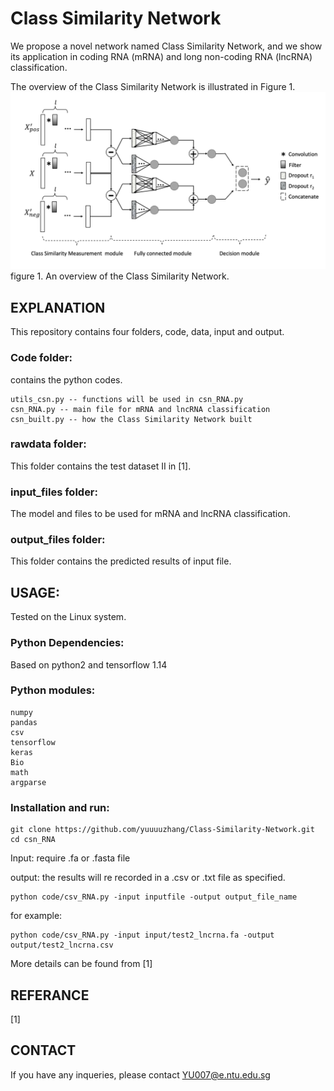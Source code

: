 # Class Similarity Network
We propose a novel network named Class Similarity Network, and we show its application in coding RNA (mRNA) and long non-coding RNA (lncRNA) classification.

The overview of the Class Similarity Network is illustrated in Figure 1. 
![alt text](https://github.com/yuuuuzhang/Class-Similarity-Network/blob/main/fig1.png)
figure 1. An overview of the Class Similarity Network.


## EXPLANATION
This repository contains four folders, code, data, input and output.

### Code folder:
contains the python codes.  
```
utils_csn.py -- functions will be used in csn_RNA.py  
csn_RNA.py -- main file for mRNA and lncRNA classification  
csn_built.py -- how the Class Similarity Network built
```
### rawdata folder:
This folder contains the test dataset II in [1].

### input_files folder:
The model and files to be used for mRNA and lncRNA classification.

### output_files folder:
This folder contains the predicted results of input file.

## USAGE:
Tested on the Linux system. 

### Python Dependencies:
Based on python2 and tensorflow 1.14 
  
### Python modules:  
```
numpy  
pandas  
csv  
tensorflow
keras
Bio
math
argparse
```
### Installation and run:
```
git clone https://github.com/yuuuuzhang/Class-Similarity-Network.git
cd csn_RNA
```

Input: require .fa or .fasta file

output: the results will re recorded in a .csv or .txt file as specified. 
```
python code/csv_RNA.py -input inputfile -output output_file_name
```
for example:
```
python code/csv_RNA.py -input input/test2_lncrna.fa -output output/test2_lncrna.csv

```

More details can be found from [1]

## REFERANCE
[1] 

## CONTACT
If you have any inqueries, please contact YU007@e.ntu.edu.sg

